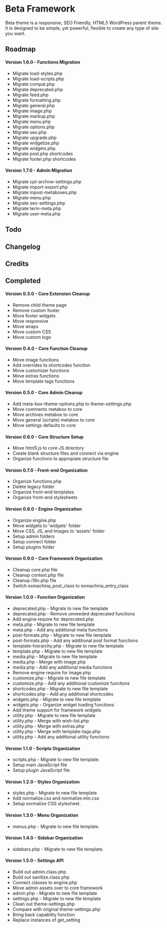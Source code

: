 Beta Framework
==============
Beta theme is a responsive, SEO Friendly, HTML5 WordPress parent theme. It is designed to be simple, yet powerful, flexible to create any type of site you want.


Roadmap
-------
#### Version 1.6.0 - Functions Migration
+ Migrate load-styles.php
+ Migrate load-scripts.php
+ Migrate compat.php
+ Migrate deprecated.php
+ Migrate feed.php
+ Migrate formatting.php
+ Migrate general.php
+ Migrate image.php
+ Migrate markup.php
+ Migrate menu.php
+ Migrate options.php
+ Migrate seo.php
+ Migrate upgrade.php
+ Migrate widgetize.php
+ Migrate widgets.php
+ Migrate post.php shortcodes
+ Migrate footer.php shortcodes

#### Version 1.7.0 - Admin Migration
+ Migrate cpt-archive-settings.php
+ Migrate import-export.php
+ Migrate inpost-metaboxes.php
+ Migrate menu.php
+ Migrate seo-settings.php
+ Migrate term-meta.php
+ Migrate user-meta.php



Todo
----

Changelog
---------

Credits
-------

Completed
---------
#### Version 0.3.0 - Core Extension Cleanup
- Remove child theme page
- Remove custom footer
- Move footer widgets
- Move responsive
- Move wraps
- Move custom CSS
- Move custom logo

#### Version 0.4.0 - Core Function Cleanup
- Move image functions
- Add overrides to shortcodes function
- Move customizer functions
- Move extras functions
- Move template tags functions

#### Version 0.5.0 - Core Admin Cleanup
- Add meta-box-theme-options.php to theme-settings.php
- Move comments metabox to core
- Move archives metabox to core
- Move general (scripts) metabox to core
- Move settings defaults to core

#### Version 0.6.0 - Core Structure Setup
- Move html5.js to core JS directory
- Create blank structure files and connect via engine
- Organize functions to appropiate structure file

#### Version 0.7.0 - Front-end Organization
- Organize functions.php
- Delete legacy folder
- Organize front-end templates
- Organize front-end stylesheets

#### Version 0.8.0 - Engine Organization
- Organize engine.php
- Move widgets to 'widgets' folder
- Move CSS, JS, and Images to 'assets' folder
- Setup admin folders
- Setup connect folder
- Setup plugins folder

#### Version 0.9.0 - Core Framework Organization
- Cleanup core.php file
- Cleanup context.php file
- Cleanup i18n.php file
- Switch exmachina_post_class to exmachina_entry_class

#### Version 1.0.0 - Function Organization
- deprecated.php - Migrate to new file template
- deprecated.php - Remove unneeded deprecated functions
- Add engine require for deprecated.php
- meta.php - Migrate to new file template
- meta.php - Add any additional meta functions
- post-formats.php - Migrate to new file template
- post-formats.php - Add any additional post format functions
- template-hierarchy.php - Migrate to new file template
- template.php - Migrate to new file template
- media.php - Migrate to new file template
- media.php - Merge with image.php
- media.php - Add any additional media functions
- Remove engine require for image.php
- customize.php - Migrate to new file template
- customize.php - Add any additional customize functions
- shortcodes.php - Migrate to new file template
- shortcodes.php - Add any additional shortcodes
- widgets.php - Migrate to new file template
- widgets.php - Organize widget loading functions
- Add theme support for framework widgets
- utility.php - Migrate to new file template
- utility.php - Merge with wish-list.php
- utility.php - Merge with extras.php
- utility.php - Merge with template-tags.php
- utility.php - Add any additional utility functions

#### Version 1.1.0 - Scripts Organization
- scripts.php - Migrate to new file template.
- Setup main JavaScript file
- Setup plugin JavaScript file

#### Version 1.2.0 - Styles Organization
- styles.php - Migrate to new file template.
- Add normalize.css and normalize.min.css
- Setup normalize CSS stylesheet.

#### Version 1.3.0 - Menu Organization
- menus.php - Migrate to new file template.

#### Version 1.4.0 - Sidebar Organization
- sidebars.php - Migrate to new file template.

#### Version 1.5.0 - Settings API
- Build out admin.class.php
- Build out sanitize.class.php
- Connect classes to engine.php
- Move admin assets over to core framework
- admin.php - Migrate to new file template
- settings.php - Migrate to new file template
- Clean out theme-settings.php
- Compare with original theme-settings.php
- Bring back capability function
- Replace instances of get_setting